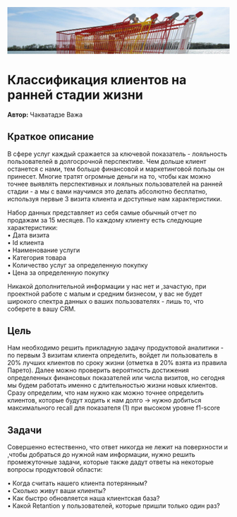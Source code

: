 ![image](./cover.jpg)

# Классификация клиентов на ранней стадии жизни 

**Автор:** Чакватадзе Важа

## Краткое описание 

В сфере услуг каждый сражается за ключевой показатель - лояльность пользователей в долгосрочной перспективе. Чем дольше клиент останется с нами, тем больше финансовой и маркетинговой пользы он принесет. Многие тратят огромные деньги на то, чтобы как можно точнее выявлять перспективных и лояльных пользователей на ранней стадии - а мы с вами научимся это делать абсолютно бесплатно, используя первые 3 визита клиента и доступные нам характеристики. 

Набор данных представляет из себя самые обычный отчет по продажам за 15 месяцев. По каждому клиенту есть следующие характеристики:  
•	 Дата визита   
•	 Id клиента   
•	 Наименование услуги   
•	 Категория товара   
•	 Количество услуг за определенную покупку   
•	 Цена за определенную покупку   

Никакой дополнительной информации у нас нет и ,зачастую, при проектной работе с малым и средним бизнесом, у вас не будет широкого спектра данных о ваших пользователях - лишь то, что соберете в вашу CRM. 

## Цель 

Нам необходимо решить прикладную задачу продуктовой аналитики - по первым 3 визитам клиента определить, войдет ли пользователь в 20% лучших клиентов по сроку жизни (отметка в 20% взята из правила Парето). Далее можно проверить вероятность достижения определенных финансовых показателей или числа визитов, но сегодня мы будем работать именно с длительностью жизни новых клиентов. Сразу определим, что нам нужно как можно точнее определить клиентов, которые будут ходить к нам долго -> нужно добиться максимального recall для показателя (1) при высоком уровне f1-score

## Задачи

Совершенно естественно, что ответ никогда не лежит на поверхности и ,чтобы добраться до нужной нам информации, нужно решить промежуточные задачи, которые также дадут ответы на некоторые вопросы продуктовой области: 

•	 Когда считать нашего клиента потерянным?  
•	 Сколько живут ваши клиенты?  
•	 Как быстро обновляется наша клиентская база?   
•	 Какой Retantion у пользователей, которые пришли только один раз?  
